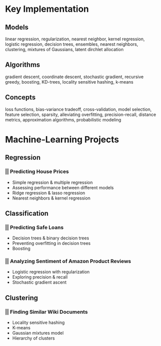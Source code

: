 # Key Implementation 

## Models
linear regression, regularization, nearest neighbor, kernel regression, logistic regression, decision trees, ensembles, nearest neighbors, clustering, mixtures of Gaussians, latent dirchlet allocation
## Algorithms
gradient descent, coordinate descent, stochastic gradient, recursive greedy, boosting, KD-trees, locality sensitive hashing, k-means 
## Concepts
loss functions, bias-variance tradeoff, cross-validation, model selection, feature selection, sparsity, alleviating overfitting, precision-recall, distance metrics, approximation algorithms, probabilistic modeling


# Machine-Learning Projects

## Regression
### || Predicting House Prices
* Simple regression & multiple regression
* Assessing performance between different models
* Ridge regression & lasso regression
* Nearest neighbors & kernel regression

## Classification
### || Predicting Safe Loans
* Decision trees & binary decision trees
* Preventing overfitting in decision trees
* Boosting
### || Analyzing Sentiment of Amazon Product Reviews
* Logistic regression with regularization
* Exploring precision & recall
* Stochastic gradient ascent

## Clustering
### || Finding Similar Wiki Documents
* Locality sensitive hashing
* K-means
* Gaussian mixtures model
* Hierarchy  of clusters


